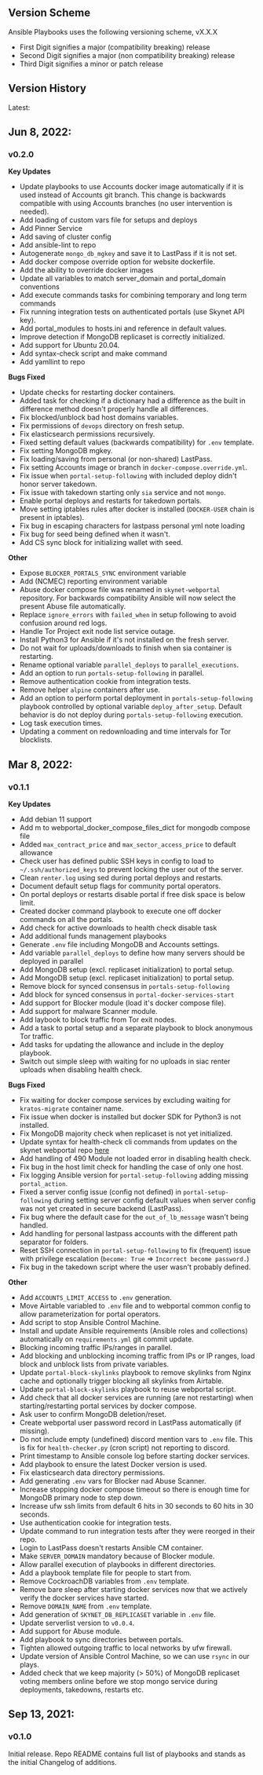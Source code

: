 Version Scheme
--------------
Ansible Playbooks uses the following versioning scheme, vX.X.X
 - First Digit signifies a major (compatibility breaking) release
 - Second Digit signifies a major (non compatibility breaking) release
 - Third Digit signifies a minor or patch release

Version History
---------------

Latest:

## Jun 8, 2022:
### v0.2.0
**Key Updates**
- Update playbooks to use Accounts docker image automatically if it is used
  instead of Accounts git branch. This change is backwards compatible with
  using Accounts branches (no user intervention is needed).
- Add loading of custom vars file for setups and deploys
- Add Pinner Service
- Add saving of cluster config
- Add ansible-lint to repo
- Autogenerate `mongo_db_mgkey` and save it to LastPass if it is not set.
- Add docker compose override option for website dockerfile.
- Add the ability to override docker images
- Update all variables to match server_domain and portal_domain conventions
- Add execute commands tasks for combining temporary and long term commands
- Fix running integration tests on authenticated portals (use Skynet API key).
- Add portal_modules to hosts.ini and reference in default values.
- Improve detection if MongoDB replicaset is correctly initialized.
- Add support for Ubuntu 20.04.
- Add syntax-check script and make command
- Add yamllint to repo

**Bugs Fixed**
- Update checks for restarting docker containers.
- Added task for checking if a dictionary had a difference as the built in
  difference method doesn't properly handle all differences.
- Fix blocked/unblock bad host domains variables.
- Fix permissions of `devops` directory on fresh setup.
- Fix elasticsearch permissions recursively.
- Fixed setting default values (backwards compatibility) for `.env` template.
- Fix setting MongoDB mgkey.
- Fix loading/saving from personal (or non-shared) LastPass.
- Fix setting Accounts image or branch in `docker-compose.override.yml`.
- Fix issue when `portal-setup-following` with included deploy didn't honor
  server takedown.
- Fix issue with takedown starting only `sia` service and not `mongo`.
- Enable portal deploys and restarts for takedown portals.
- Move setting iptables rules after docker is installed (`DOCKER-USER` chain is
  present in iptables).
- Fix bug in escaping characters for lastpass personal yml note loading
- Fix bug for seed being defined when it wasn't.
- Add CS sync block for initializing wallet with seed.

**Other**
- Expose `BLOCKER_PORTALS_SYNC` environment variable
- Add (NCMEC) reporting environment variable
- Abuse docker compose file was renamed in `skynet-webportal` repository. For
  backwards compatibility Ansible will now select the present Abuse file
  automatically.
- Replace `ignore_errors` with `failed_when` in setup following to avoid
  confusion around red logs.
- Handle Tor Project exit node list service outage.
- Install Python3 for Ansible if it's not installed on the fresh server.
- Do not wait for uploads/downloads to finish when sia container is restarting.
- Rename optional variable `parallel_deploys` to `parallel_executions`.
- Add an option to run `portals-setup-following` in parallel.
- Remove authentication cookie from integration tests.
- Remove helper `alpine` containers after use.
- Add an option to perform portal deployment in `portals-setup-following`
  playbook controlled by optional variable `deploy_after_setup`. Default
  behavior is do not deploy during `portals-setup-following` execution.
- Log task execution times.
- Updating a comment on redownloading and time intervals for Tor blocklists.

## Mar 8, 2022:
### v0.1.1
**Key Updates**
- Add debian 11 support
- Add m to webportal_docker_compose_files_dict for mongodb compose file
- Added `max_contract_price` and `max_sector_access_price` to default allowance
- Check user has defined public SSH keys in config to load to
  `~/.ssh/authorized_keys` to prevent locking the user out of the server.
- Clean `renter.log` using sed during portal deploys and restarts.
- Document default setup flags for community portal operators.
- On portal deploys or restarts disable portal if free disk space is below
  limit.
- Created docker command playbook to execute one off docker commands on all the
  portals.
- Add check for active downloads to health check disable task
- Add additional funds management playbooks
- Generate `.env` file including MongoDB and Accounts settings.
- Add variable `parallel_deploys` to define how many servers should be deployed in parallel
- Add MongoDB setup (excl. replicaset initialization) to portal setup.
- Add MongoDB setup (excl. replicaset initialization) to portal setup.
- Remove block for synced consensus in `portals-setup-following`
- Add block for synced consensus in `portal-docker-services-start`
- Add support for Blocker module (load it's docker compose file).
- Add support for malware Scanner module.
- Add laybook to block traffic from Tor exit nodes.
- Add a task to portal setup and a separate playbook to block anonymous Tor
  traffic.
- Add tasks for updating the allowance and include in the deploy playbook.
- Switch out simple sleep with waiting for no uploads in siac renter uploads
  when disabling health check.

**Bugs Fixed**
- Fix waiting for docker compose services by excluding waiting for
  `kratos-migrate` container name.
- Fix issue when docker is installed but docker SDK for Python3 is not
  installed.
- Fix MongoDB majority check when replicaset is not yet initialized.
- Update syntax for health-check cli commands from updates on the skynet
  webportal repo [here](https://github.com/SkynetLabs/skynet-webportal/pull/1179)
- Add handling of 490 Module not loaded error in disabling health check.
- Fix bug in the host limit check for handling the case of only one host.
- Fix logging Ansible version for `portal-setup-following` adding missing
  `portal_action`.
- Fixed a server config issue (config not defined) in `portal-setup-following`
  during setting server config default values when server config was not yet
  created in secure backend (LastPass).
- Fix bug where the default case for the `out_of_lb_message` wasn't being
  handled.
- Add handling for personal lastpass accounts with the different path separator for folders.
- Reset SSH connection in `portal-setup-following` to fix (frequent) issue with
  privilege escalation (`become: True` => `Incorrect become password.`)
- Fix bug in the takedown script where the user wasn't probably defined.

**Other**
- Add `ACCOUNTS_LIMIT_ACCESS` to `.env` generation.
- Move Airtable variabled to `.env` file and to webportal common config to
  allow parameterization for portal operators.
- Add script to stop Ansible Control Machine.
- Install and update Ansible requirements (Ansible roles and collections)
  automatically on `requirements.yml` git commit update.
- Blocking incoming traffic IPs/ranges in parallel.
- Add blocking and unblocking incoming traffic from IPs or IP ranges, load
  block and unblock lists from private variables.
- Update `portal-block-skylinks` playbook to remove skylinks from Nginx cache
  and optionally trigger blocking all skylinks from Airtable.
- Update `portal-block-skylinks` playbook to reuse webportal script.
- Add check that all docker services are running (are not restarting) when
  starting/restarting portal services by docker compose.
- Ask user to confirm MongoDB deletion/reset.
- Create webportal user password record in LastPass automatically (if missing).
- Do not include empty (undefined) discord mention vars to `.env` file. This is
  fix for `health-checker.py` (cron script) not reporting to discord.
- Print timestamp to Ansible console log before starting docker services.
- Add playbook to ensure the latest Docker version is used.
- Fix elasticsearch data directory permissions.
- Add generating `.env` vars for Blocker nad Abuse Scanner.
- Increase stopping docker compose timeout so there is enough time for MongoDB
  primary node to step down.
- Increase ufw ssh limits from default 6 hits in 30 seconds to 60 hits in 30
  seconds.
- Use authentication cookie for integration tests.
- Update command to run integration tests after they were reorged in their
  repo.
- Login to LastPass doesn't restarts Ansible CM container.
- Make `SERVER_DOMAIN` mandatory because of Blocker module.
- Allow parallel execution of playbooks in different directories.
- Add a playbook template file for people to start from.
- Remove CockroachDB variables from `.env` template.
- Remove bare sleep after starting docker services now that we actively verify
  the docker services have started.
- Remove `DOMAIN_NAME` from `.env` template.
- Add generation of `SKYNET_DB_REPLICASET` variable in `.env` file.
- Update serverlist version to `v0.0.4`.
- Add support for Abuse module.
- Add playbook to sync directories between portals.
- Tighten allowed outgoing traffic to local networks by ufw firewall.
- Update version of Ansible Control Machine, so we can use `rsync` in our plays.
- Added check that we keep majority (> 50%) of MongoDB replicaset voting
  members online before we stop mongo service during deployments, takedowns,
  restarts etc.

## Sep 13, 2021:
### v0.1.0
Initial release. Repo README contains full list of playbooks and stands as the
initial Changelog of additions.
